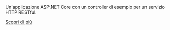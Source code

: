 ﻿Un'applicazione ASP.NET Core con un controller di esempio per un servizio HTTP RESTful.

[Scopri di più](https://docs.microsoft.com/aspnet/core/tutorials/first-web-api?view=aspnetcore-2.2)
